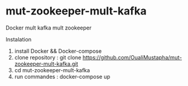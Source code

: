# mut-zookeeper-mult-kafka
Docker mult kafka mult zookeeper

Instalation 
1. install Docker && Docker-compose 
2. clone repository : git clone https://github.com/OualiMustapha/mut-zookeeper-mult-kafka.git
3. cd mut-zookeeper-mult-kafka
4. run commandes : docker-compose up 
